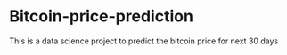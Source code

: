 # Bitcoin-price-prediction
This is a data science project to predict the bitcoin price for next 30 days
